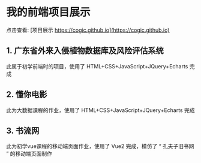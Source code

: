# 我的前端项目展示
点击查看: [项目展示 https://cogic.github.io](https://cogic.github.io)

## 1. 广东省外来入侵植物数据库及风险评估系统

此属于初学前端时的项目，使用了 HTML+CSS+JavaScript+JQuery+Echarts 完成

## 2. 懂你电影

此为大数据课程的作业，使用了 HTML+CSS+JavaScript+JQuery+Echarts 完成

## 3. 书流网

此为初学vue课程的移动端页面作业，使用了 Vue2 完成，模仿了 “ 孔夫子旧书网 ” 的移动端页面制作
